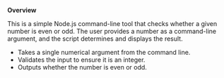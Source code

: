**Overview**

This is a simple Node.js command-line tool that checks whether a given number is even or odd. The user provides a number as a command-line argument, and the script determines and displays the result.

- Takes a single numerical argument from the command line.
- Validates the input to ensure it is an integer.
- Outputs whether the number is even or odd.
